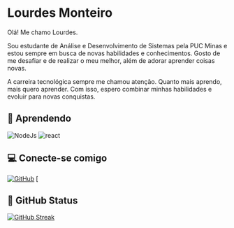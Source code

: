 # Lourdes Monteiro
Olá! Me chamo Lourdes.

Sou estudante de Análise e Desenvolvimento de Sistemas pela PUC Minas e estou sempre em busca de novas habilidades e conhecimentos. Gosto de me desafiar e de realizar o meu melhor, além de adorar aprender coisas novas.

A carreira tecnológica sempre me chamou atenção. Quanto mais aprendo, mais quero aprender. Com isso, espero combinar minhas habilidades e evoluir para novas conquistas.

## 📝 Aprendendo
![NodeJs](https://img.shields.io/badge/nodejs-239120?style=for-the-badge&logo=nodejs&logoColor=white) 
![react](https://img.shields.io/badge/react-3670A0?style=for-the-badge&logo=react&logoColor=ffdd54)

## 💻 Conecte-se comigo 
[![GitHub](https://img.shields.io/badge/GitHub-100000?style=for-the-badge&logo=github&logoColor=white)](https://github.com/lourdesmonteiro24) [


## 📖 GitHub Status
[![GitHub Streak](https://streak-stats.demolab.com/?user=SEUUSERNAME&theme=bear&background=000&border=30A3DC&dates=FFF)](https://git.io/streak-stats)
